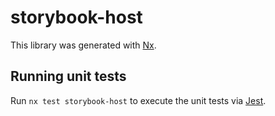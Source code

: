 # storybook-host

This library was generated with [Nx](https://nx.dev).

## Running unit tests

Run `nx test storybook-host` to execute the unit tests via
[Jest](https://jestjs.io).
